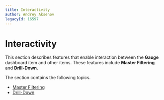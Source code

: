 ```yaml
---
title: Interactivity
author: Andrey Aksenov
legacyId: 16597
---
```

# Interactivity
This section describes features that enable interaction between the **Gauge** dashboard item and other items. These features include **Master Filtering** and **Drill-Down**.

The section contains the following topics.
* [Master Filtering](interactivity/master-filtering.md)
* [Drill-Down](interactivity/drill-down.md)
